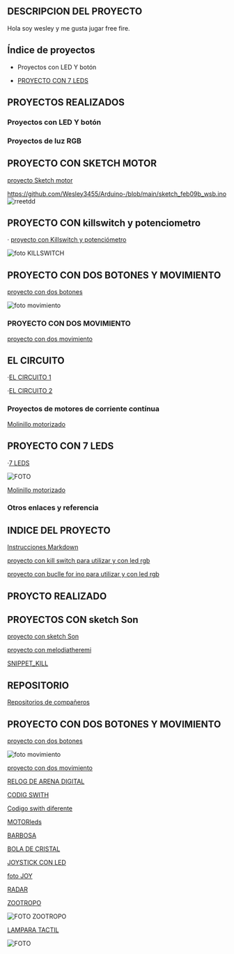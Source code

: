 ## DESCRIPCION DEL PROYECTO

Hola soy wesley y me gusta jugar free fire.


## Índice de proyectos

* Proyectos con LED Y botón

* [PROYECTO CON 7 LEDS](#proyecto-con-7-leds)

## PROYECTOS REALIZADOS

### Proyectos con LED Y botón

### Proyectos de luz RGB

## PROYECTO CON SKETCH MOTOR

[proyecto Sketch motor](https://github.com/Wesley3455/Arduino-/blob/main/sketch_feb08a_motor.ino)

https://github.com/Wesley3455/Arduino-/blob/main/sketch_feb09b_wsb.ino
![rreetdd](https://github.com/Wesley3455/Arduino-/blob/main/1612783302659.jpg)

## PROYECTO CON killswitch y potenciometro

· [proyecto con Killswitch y potenciómetro](https://github.com/Wesley3455/Arduino-/blob/main/sketch_feb09b_wsb.ino)
 
 ![foto KILLSWITCH](https://github.com/Wesley3455/Arduino-/blob/main/1612871762579.jpg)
 
 ## PROYECTO CON DOS BOTONES Y MOVIMIENTO

[proyecto con dos botones](https://github.com/Wesley3455/Arduino-/blob/main/sketch_feb09a_dos_botones.ino) 
 
 ![foto movimiento](https://github.com/Wesley3455/Arduino-/blob/main/1612860387340(1).jpg)
 ### PROYECTO CON DOS MOVIMIENTO
 [proyecto con dos movimiento](https://github.com/Wesley3455/Arduino-/blob/main/sketch_feb09a_dos_botones_y_movimiento.ino)
 

 ## EL CIRCUITO
 
  ·[EL CIRCUITO 1](https://github.com/Wesley3455/Arduino-/blob/main/EL_CIRCUITO.ino)
 
  ·[EL CIRCUITO 2](https://github.com/Wesley3455/Arduino-/blob/main/EL_CIRCUITO_2.ino)
 
 ### Proyectos de motores de corriente contínua 
 
 [Molinillo motorizado](https://github.com/Wesley3455/Arduino-/blob/main/MOLINILLO_MOTORIZADO.ino)

 ## PROYECTO CON 7 LEDS
 
 ·[7 LEDS](https://github.com/Wesley3455/Arduino-/blob/main/bot_n_con7_leds.ino)
 
 ![FOTO](https://github.com/Wesley3455/Arduino-/blob/main/1613996991085.jpg)



[Molinillo motorizado](https://github.com/Wesley3455/Arduino-/blob/main/MOLINILLO_MOTORIZADO.ino)

### Otros enlaces y referencia 


## INDICE DEL PROYECTO

[Instrucciones Markdown](https://guides.github.com/pdfs/markdown-cheatsheet-online.pdf)

[proyecto con kill switch para utilizar y con led rgb](https://github.com/marc125678/Arduino/blob/main/KILL_SWITCH.ino)

[proyecto con buclle for ino para utilizar y con led rgb](https://github.com/Wesley3455/Arduino-/blob/main/Buclle_for.ino.ino)

## PROYCTO REALIZADO

## PROYECTOS CON sketch Son

[proyecto con sketch Son](https://github.com/Wesley3455/Arduino-/blob/main/sketch_Son.ino) 

[proyecto con melodiatheremi](https://github.com/Wesley3455/Arduino-/blob/main/melodiatheremin.ino) 

[SNIPPET_KILL](https://github.com/Wesley3455/Arduino-/blob/main/SNIPPER_KILL_SWTCH.CPP)

## REPOSITORIO
[Repositorios de compañeros](https://github.com/d-prieto/arduinoCourse#repositorios-de-alumnos)


## PROYECTO CON DOS BOTONES Y MOVIMIENTO

[proyecto con dos botones](https://github.com/Wesley3455/Arduino-/blob/main/sketch_feb09a_dos_botones.ino) 

 
 ![foto movimiento](https://github.com/Wesley3455/Arduino-/blob/main/1612860387340(1).jpg)
 
 
 [proyecto con dos movimiento](https://github.com/Wesley3455/Arduino-/blob/main/sketch_feb09a_dos_botones_y_movimiento.ino)
 
 
 
 
 
 [ RELOG DE ARENA DIGITAL](https://github.com/Wesley3455/Arduino-/blob/main/RELOG_DE_ARENA_DIGITAL.ino)
 
 
 [CODIG SWITH](https://github.com/Wesley3455/Arduino-/blob/main/swith_pin_bc.ino)
 
 
[Codigo swith diferente](https://github.com/Wesley3455/Arduino-/blob/main/swith_pin_bc_diferente.ino)

[MOTORleds](https://github.com/Wesley3455/Arduino-/blob/main/leds_con_motor.ino)

[BARBOSA](https://github.com/Wesley3455/Arduino-/blob/main/media_notas_barbosa.ino)

[BOLA DE CRISTAL](https://github.com/Wesley3455/Arduino-/blob/main/bola_de_cristal.ino)

[JOYSTICK CON LED](https://github.com/Wesley3455/Arduino-/blob/main/joystick_con_led.ino)

[foto JOY](https://github.com/Wesley3455/Arduino-/blob/main/1615280440737.jpg)

[RADAR](https://github.com/Wesley3455/Arduino-/blob/main/RADAR.ino)

[ZOOTROPO](https://github.com/Wesley3455/Arduino-/blob/main/ZOOTROPO.ino)

![FOTO ZOOTROPO](https://github.com/Wesley3455/Arduino-/blob/main/1615801167756.jpg)

[LAMPARA TACTIL](https://github.com/Wesley3455/Arduino-/blob/main/LAMPARA_TACTIL.ino)

![FOTO](https://github.com/Wesley3455/Arduino-/blob/main/1615810009831.jpg)
